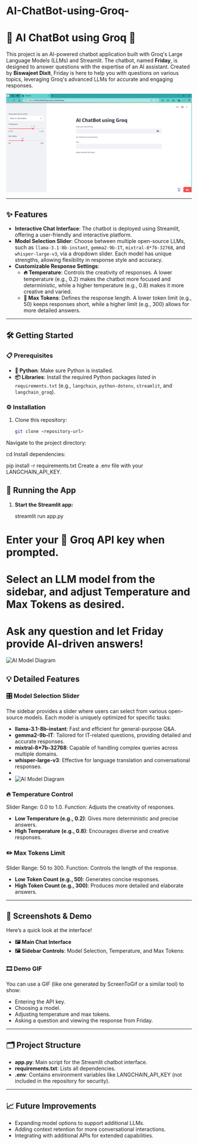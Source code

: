 # AI-ChatBot-using-Groq-

# 🤖 AI ChatBot using Groq 🚀

This project is an AI-powered chatbot application built with Groq's Large Language Models (LLMs) and Streamlit. The chatbot, named **Friday**, is designed to answer questions with the expertise of an AI assistant. Created by **Biswajeet Dixit**, Friday is here to help you with questions on various topics, leveraging Groq's advanced LLMs for accurate and engaging responses.

![Image Alt Text](https://github.com/Biswajeetdixit/AI-ChatBot-using-Groq-/blob/a7dd7b8d57641c75ecf4576ac7b7913dfe8a3719/Screenshot%20(29).png)



---

## ✨ Features
- **Interactive Chat Interface**: The chatbot is deployed using Streamlit, offering a user-friendly and interactive platform.
- **Model Selection Slider**: Choose between multiple open-source LLMs, such as `llama-3.1-8b-instant`, `gemma2-9b-IT`, `mixtral-8*7b-32768`, and `whisper-large-v3`, via a dropdown slider. Each model has unique strengths, allowing flexibility in response style and accuracy.
- **Customizable Response Settings**:
    - **🔥 Temperature**: Controls the creativity of responses. A lower temperature (e.g., 0.2) makes the chatbot more focused and deterministic, while a higher temperature (e.g., 0.8) makes it more creative and varied.
    - **📏 Max Tokens**: Defines the response length. A lower token limit (e.g., 50) keeps responses short, while a higher limit (e.g., 300) allows for more detailed answers.

---

## 🛠️ Getting Started

### 📋 Prerequisites
- **🐍 Python**: Make sure Python is installed.
- **📦 Libraries**: Install the required Python packages listed in `requirements.txt` (e.g., `langchain`, `python-dotenv`, `streamlit`, and `langchain_groq`).

### ⚙️ Installation
1. Clone this repository:
   ```bash
   git clone <repository-url>

Navigate to the project directory:

cd <repository-name>
Install dependencies:

pip install -r requirements.txt
Create a .env file with your LANGCHAIN_API_KEY.



## 🚀 Running the App

1. **Start the Streamlit app:**
   
   streamlit run app.py
# Enter your 🔑 Groq API key when prompted.
# Select an LLM model from the sidebar, and adjust Temperature and Max Tokens as desired.
# Ask any question and let Friday provide AI-driven answers!
![AI Model Diagram](https://github.com/Biswajeetdixit/AI-ChatBot-using-Groq-/blob/886a9658e9ef7c45f26332a558b8167753265705/Screen_short%26Video/Groq_llama%20.png)


## 💡 Detailed Features

### 🎛️ Model Selection Slider
The sidebar provides a slider where users can select from various open-source models. Each model is uniquely optimized for specific tasks:
- **llama-3.1-8b-instant**: Fast and efficient for general-purpose Q&A.
- **gemma2-9b-IT**: Tailored for IT-related questions, providing detailed and accurate responses.
- **mixtral-8*7b-32768**: Capable of handling complex queries across multiple domains.
- **whisper-large-v3**: Effective for language translation and conversational responses.
- 
- ![AI Model Diagram](https://github.com/Biswajeetdixit/AI-ChatBot-using-Groq-/blob/5b0c9a7377de88690a1c6b82268fd7f91d9f871d/Screen_short%26Video/groq_slide.png)


### 🔥 Temperature Control
Slider Range: 0.0 to 1.0.
Function: Adjusts the creativity of responses.
- **Low Temperature (e.g., 0.2)**: Gives more deterministic and precise answers.
- **High Temperature (e.g., 0.8)**: Encourages diverse and creative responses.

### ✏️ Max Tokens Limit
Slider Range: 50 to 300.
Function: Controls the length of the response.
- **Low Token Count (e.g., 50)**: Generates concise responses.
- **High Token Count (e.g., 300)**: Produces more detailed and elaborate answers.

---

## 📸 Screenshots & Demo

Here’s a quick look at the interface!

- **🖼️ Main Chat Interface**
- **🖼️ Sidebar Controls**: Model Selection, Temperature, and Max Tokens:

### 🎞️ Demo GIF
You can use a GIF (like one generated by ScreenToGif or a similar tool) to show:
- Entering the API key.
- Choosing a model.
- Adjusting temperature and max tokens.
- Asking a question and viewing the response from Friday.

---

## 🗂️ Project Structure

- **app.py**: Main script for the Streamlit chatbot interface.
- **requirements.txt**: Lists all dependencies.
- **.env**: Contains environment variables like LANGCHAIN_API_KEY (not included in the repository for security).

---

## 📈 Future Improvements
- Expanding model options to support additional LLMs.
- Adding context retention for more conversational interactions.
- Integrating with additional APIs for extended capabilities.

